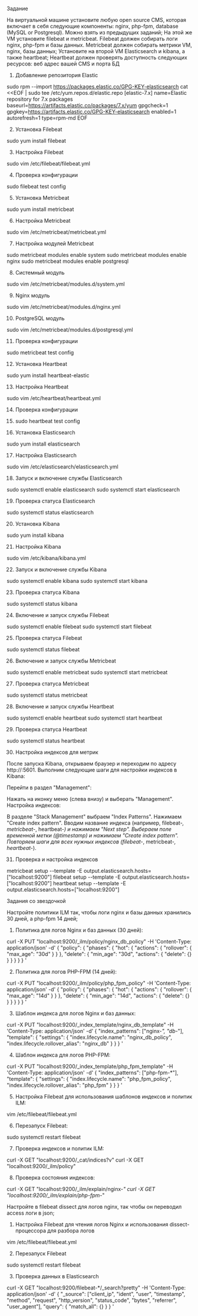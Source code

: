 Задание


На виртуальной машине установите любую open source CMS, которая включает в себя следующие компоненты: nginx, php-fpm, database (MySQL or Postgresql). Можно взять из предыдущих заданий;
На этой же VM установите filebeat и metricbeat. Filebeat должен собирать логи nginx, php-fpm и базы данных. Metricbeat должен собирать метрики VM, nginx, базы данных;
Установите на второй VM Elasticsearch и kibana, а также heartbeat;
Heartbeat должен проверять доступность следующих ресурсов: веб адрес вашей CMS и порта БД


1. Добавление репозитория Elastic

sudo rpm --import https://packages.elastic.co/GPG-KEY-elasticsearch
cat <<EOF | sudo tee /etc/yum.repos.d/elastic.repo
[elastic-7.x]
name=Elastic repository for 7.x packages
baseurl=https://artifacts.elastic.co/packages/7.x/yum
gpgcheck=1
gpgkey=https://artifacts.elastic.co/GPG-KEY-elasticsearch
enabled=1
autorefresh=1
type=rpm-md
EOF

2. Установка Filebeat

sudo yum install filebeat

3. Настройка Filebeat

sudo vim /etc/filebeat/filebeat.yml

4. Проверка конфигурации

sudo filebeat test config
    
5. Установка Metricbeat

sudo yum install metricbeat

6. Настройка Metricbeat

sudo vim /etc/metricbeat/metricbeat.yml

7. Настройка модулей Metricbeat

sudo metricbeat modules enable system
sudo metricbeat modules enable nginx
sudo metricbeat modules enable postgresql

8. Системный модуль

sudo vim /etc/metricbeat/modules.d/system.yml

9. Nginx модуль

sudo vim /etc/metricbeat/modules.d/nginx.yml

10. PostgreSQL модуль

sudo vim /etc/metricbeat/modules.d/postgresql.yml

11. Проверка конфигурации

sudo metricbeat test config

12. Установка Heartbeat

sudo yum install heartbeat-elastic

13. Настройка Heartbeat

sudo vim /etc/heartbeat/heartbeat.yml

14. Проверка конфигурации

15. sudo heartbeat test config

16. Установка Elasticsearch

sudo yum install elasticsearch

17. Настройка Elasticsearch

sudo vim /etc/elasticsearch/elasticsearch.yml

18. Запуск и включение службы Elasticsearch

sudo systemctl enable elasticsearch
sudo systemctl start elasticsearch

19. Проверка статуса Elasticsearch

sudo systemctl status elasticsearch

20. Установка Kibana

sudo yum install kibana

21. Настройка Kibana

sudo vim /etc/kibana/kibana.yml

22. Запуск и включение службы Kibana

sudo systemctl enable kibana
sudo systemctl start kibana

23. Проверка статуса Kibana

sudo systemctl status kibana

24. Включение и запуск службы Filebeat

sudo systemctl enable filebeat
sudo systemctl start filebeat

25. Проверка статуса Filebeat

sudo systemctl status filebeat

26. Включение и запуск службы Metricbeat

sudo systemctl enable metricbeat
sudo systemctl start metricbeat

27. Проверка статуса Metricbeat

sudo systemctl status metricbeat

28. Включение и запуск службы Heartbeat

sudo systemctl enable heartbeat
sudo systemctl start heartbeat

29. Проверка статуса Heartbeat

sudo systemctl status heartbeat

30. Настройка индексов для метрик

После запуска Kibana, открываем браузер и переходим по адресу http://<your-server-ip>:5601. Выполним следующие шаги для настройки индексов в Kibana:

Перейти в раздел "Management":

Нажать на иконку меню (слева внизу) и выберать "Management".
Настройка индексов:

В разделе "Stack Management" выбраем "Index Patterns".
Нажимаем "Create index pattern".
Вводим название индекса (например, filebeat-*, metricbeat-*, heartbeat-*) и нажимаем "Next step".
Выбераем поле временной метки (@timestamp) и нажимаем "Create index pattern".
Повторяем шаги для всех нужных индексов (filebeat-*, metricbeat-*, heartbeat-*).

31. Проверка и настройка индексов 

metricbeat setup --template -E output.elasticsearch.hosts=["localhost:9200"]
filebeat setup --template -E output.elasticsearch.hosts=["localhost:9200"]
heartbeat setup --template -E output.elasticsearch.hosts=["localhost:9200"]


Задания со звездочкой

Настройте политики ILM так, чтобы логи nginx и базы данных хранились 30 дней, а php-fpm 14 дней;

1. Политика для логов Nginx и баз данных (30 дней):

curl -X PUT "localhost:9200/_ilm/policy/nginx_db_policy" -H 'Content-Type: application/json' -d'
{
  "policy": {
    "phases": {
      "hot": {
        "actions": {
          "rollover": {
            "max_age": "30d"
          }
        }
      },
      "delete": {
        "min_age": "30d",
        "actions": {
          "delete": {}
        }
      }
    }
  }
}
'

2. Политика для логов PHP-FPM (14 дней):

curl -X PUT "localhost:9200/_ilm/policy/php_fpm_policy" -H 'Content-Type: application/json' -d'
{
  "policy": {
    "phases": {
      "hot": {
        "actions": {
          "rollover": {
            "max_age": "14d"
          }
        }
      },
      "delete": {
        "min_age": "14d",
        "actions": {
          "delete": {}
        }
      }
    }
  }
}
'

3. Шаблон индекса для логов Nginx и баз данных:

curl -X PUT "localhost:9200/_index_template/nginx_db_template" -H 'Content-Type: application/json' -d'
{
  "index_patterns": ["nginx-*", "db-*"],
  "template": {
    "settings": {
      "index.lifecycle.name": "nginx_db_policy",
      "index.lifecycle.rollover_alias": "nginx_db"
    }
  }
}
'

4. Шаблон индекса для логов PHP-FPM:

curl -X PUT "localhost:9200/_index_template/php_fpm_template" -H 'Content-Type: application/json' -d'
{
  "index_patterns": ["php-fpm-*"],
  "template": {
    "settings": {
      "index.lifecycle.name": "php_fpm_policy",
      "index.lifecycle.rollover_alias": "php_fpm"
    }
  }
}
'

5. Настройка Filebeat для использования шаблонов индексов и политик ILM:

vim /etc/filebeat/filebeat.yml

6. Перезапуск Filebeat:

sudo systemctl restart filebeat

7. Проверка индексов и политик ILM:

curl -X GET "localhost:9200/_cat/indices?v"
curl -X GET "localhost:9200/_ilm/policy"

8. Проверка состояния индексов:

curl -X GET "localhost:9200/_ilm/explain/nginx-*"
curl -X GET "localhost:9200/_ilm/explain/php-fpm-*"

Настройте в filebeat dissect для логов nginx, так чтобы он переводил access логи в json;

1. Настройка Filebeat для чтения логов Nginx и использования dissect-процессора для разбора логов

vim /etc/filebeat/filebeat.yml

2. Перезапуск Filebeat

sudo systemctl restart filebeat

3. Проверка данных в Elasticsearch

curl -X GET "localhost:9200/filebeat-*/_search?pretty" -H 'Content-Type: application/json' -d'
{
  "_source": ["client_ip", "ident", "user", "timestamp", "method", "request", "http_version", "status_code", "bytes", "referrer", "user_agent"],
  "query": {
    "match_all": {}
  }
}
'


